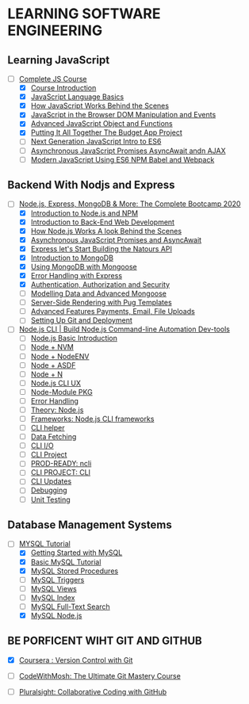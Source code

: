 # LEARNING SOFTWARE ENGINEERING

## Learning JavaScript
- [ ] [Complete JS Course]()
	- [X] [Course Introduction]()
	- [X] [JavaScript Language Basics]()
	- [X] [How JavaScript Works Behind the Scenes]()
	- [X] [JavaScript in the Browser DOM Manipulation and Events]()
	- [X] [Advanced JavaScript Object and Functions]()
	- [X] [Putting It All Together The Budget App Project]()
	- [ ] [Next Generation JavaScript Intro to ES6]()
	- [ ] [Asynchronous JavaScript Promises AsyncAwait andn AJAX]()
	- [ ] [Modern JavaScript Using ES6 NPM Babel and Webpack]()

## Backend With Nodjs and Express
- [ ] [Node.js, Express, MongoDB & More: The Complete Bootcamp 2020](https://www.udemy.com/course/nodejs-express-mongodb-bootcamp)
	- [X] [Introduction to Node.js and NPM]()
	- [X] [Introduction to Back-End Web Development]()
	- [X] [How Node.js Works A look Behind the Scenes]()
	- [X] [Asynchronous JavaScript Promises and AsyncAwait]()
	- [X] [Express let's Start Building the Natours API]()
	- [X] [Introduction to MongoDB]()
	- [X] [Using MongoDB with Mongoose]()
	- [X] [Error Handling with Express]()
	- [X] [Authentication, Authorization and Security]()
	- [ ] [Modelling Data and Advanced Mongoose]()
	- [ ] [Server-Side Rendering with Pug Templates]()
	- [ ] [Advanced Features Payments, Email, File Uploads]()
	- [ ] [Setting Up Git and Deployment]()
	
- [ ] [Node.js CLI | Build Node.js Command-line Automation Dev-tools](https://coursehunter.net/course/node-js-cli-avtomatizaciya-node-cli)
	- [ ] [Node.js Basic Introduction]()
	- [ ] [Node + NVM]()
	- [ ] [Node + NodeENV]()
	- [ ] [Node + ASDF]()
	- [ ] [Node + N]()
	- [ ] [Node.js CLI UX]()
	- [ ] [Node-Module PKG]()
	- [ ] [Error Handling]()
	- [ ] [Theory: Node.js]()
	- [ ] [Frameworks: Node.js CLI frameworks]()
	- [ ] [CLI helper]()
	- [ ] [Data Fetching]()
	- [ ] [CLI I/O]()
	- [ ] [CLI Project]()
	- [ ] [PROD-READY: ncli]()
	- [ ] [CLI PROJECT: CLI]()
	- [ ] [CLI Updates]()
	- [ ] [Debugging]()
	- [ ] [Unit Testing]()

## Database Management Systems

- [ ] [MYSQL Tutorial](https://www.mysqltutorial.org/)
	- [X] [Getting Started with MySQL](https://www.mysqltutorial.org/getting-started-with-mysql/)
	- [X] [Basic MySQL Tutorial](https://www.mysqltutorial.org/basic-mysql-tutorial.aspx)
	- [X] [MySQL Stored Procedures](https://www.mysqltutorial.org/mysql-stored-procedure-tutorial.aspx)
	- [ ] [MySQL Triggers](https://www.mysqltutorial.org/mysql-triggers.aspx)
	- [ ] [MySQL Views](https://www.mysqltutorial.org/mysql-views-tutorial.aspx)
	- [ ] [MySQL Index](https://www.mysqltutorial.org/mysql-index/)
	- [ ] [MySQL Full-Text Search](https://www.mysqltutorial.org/mysql-full-text-search.aspx)
	- [X] [MySQL Node.js](https://www.mysqltutorial.org/mysql-nodejs/) 

## BE PORFICENT WIHT GIT AND GITHUB

- [X] [Coursera : Version Control with Git](https://www.coursera.org/learn/version-control-with-git )

- [ ] [CodeWithMosh: The Ultimate Git Mastery Course](https://codewithmosh.com/p/the-ultimate-git-course)

- [ ] [Pluralsight: Collaborative Coding with GitHub](https://www.pluralsight.com/paths/collaborative-coding-with-github) 
